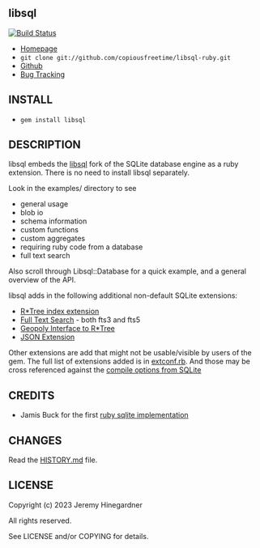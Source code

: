 ## libsql

[![Build Status](https://copiousfreetime.semaphoreci.com/badges/libsql-ruby/branches/main.svg)](https://copiousfreetime.semaphoreci.com/projects/libsql-ruby)

* [Homepage](http://github.com/copiousfreetime/libsql-ruby)
* `git clone git://github.com/copiousfreetime/libsql-ruby.git`
* [Github](http://github.com/copiousfreetime/libsql-ruby/)
* [Bug Tracking](http://github.com/copiousfreetime/libsql-ruby/issues)

## INSTALL

* `gem install libsql`

## DESCRIPTION

libsql embeds the [libsql](https://libsql.org/) fork of the SQLite database
engine as a ruby extension. There is no need to install libsql separately.

Look in the examples/ directory to see

* general usage
* blob io
* schema information
* custom functions
* custom aggregates
* requiring ruby code from a database
* full text search

Also scroll through Libsql::Database for a quick example, and a general
overview of the API.

libsql adds in the following additional non-default SQLite extensions:

* [R*Tree index extension](http://sqlite.org/rtree.html)
* [Full Text Search](http://sqlite.org/fts5.html) - both fts3 and fts5
* [Geopoly Interface to R*Tree](https://www.sqlite.org/geopoly.html)
* [JSON Extension](https://www.sqlite.org/json1.html)

Other extensions are add that might not be usable/visible by users of the gem.
The full list of extensions added is in
[extconf.rb](ext/libsql/c/extconf.rb). And those may be cross referenced
against the [compile options from SQLite](https://www.sqlite.org/compile.html)

## CREDITS

* Jamis Buck for the first [ruby sqlite implementation](http://www.rubyforge.org/projects/sqlite-ruby)

## CHANGES

Read the [HISTORY.md](HISTORY.md) file.

## LICENSE

Copyright (c) 2023 Jeremy Hinegardner

All rights reserved.

See LICENSE and/or COPYING for details.
